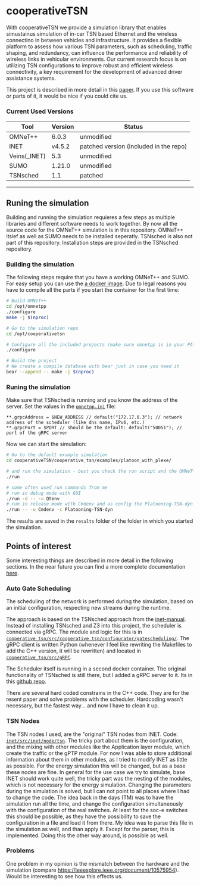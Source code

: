 # cooperativeTSN

With cooperativeTSN we provide a simulation library that enables simustainus simulation of in-car TSN based Ethernet and the wireless connectino in between vehicles and infrastructure. It provides a flexible platform to assess how various TSN parameters, such as scheduling, traffic shaping, and redundancy, can influence the performance and reliability of wireless links in vehicular environments. Our current research focus is on utilizing TSN configurations to improve robust and efficient wireless connectivity, a key requirement for the development of advanced driver assistance systems.

This project is described in more detail in this [paper](https://www.cms-labs.org/bib/bigge2025hierarchical/). If you use this software or parts of it, it would be nice if you could cite us.

### Current Used Versions 
| Tool | Version | Status |
|----|---|---|
| OMNeT++ |  6.0.3 | unmodified |
| INET |  v4.5.2 | patched version (included in the repo) |
| Veins(_INET) | 5.3 | unmodified |
| SUMO | 1.21.0 | unmodified |
| TSNsched | 1.1 | patched |

---
## Runing the simulation
Building and running the simulation requieres a few steps as multiple libraries and different software needs to work together.
By now all the source code for the OMNeT++ simulation is in this repository.
OMNeT++ itslef as well as SUMO needs to be installed seperatly.
TSNsched is also not part of this repository.
Installation steps are provided in the TSNsched repository.

### Building the simulation
The following steps require that you have a working OMNeT++ and SUMO.
For easy setup you can use the [a docker image](dr.nsm.inf.tu-dresden.de/jannusch/wons25:latest).
Due to legal reasons you have to compile all the parts if you start the container for the first time:
```bash
# Build OMNeT++
cd /opt/omnetpp
./configure
make -j $(nproc)

# Go to the simulation repo
cd /opt/cooperativetsn

# Configure all the included projects (make sure omnetpp is in your PATH)
./configure

# Build the project
# We create a compile database with bear just in case you need it
bear --append -- make -j $(nproc)
```

### Runing the simulation
Make sure that TSNsched is running and you know the address of the server.
Set the values in the [`omnetpp.ini`](cooperative_tsn/examples/platoon_with_plexe/omnetpp.ini) file:
```
**.grpcAddress = $NEW_ADDRESS // default("172.17.0.3"); // network address of the scheduler (like dns name, IPv6, etc.)
**.grpcPort = $PORT // should be the default: default("50051"); // port of the gRPC server
```
Now we can start the simulation:
```bash
# Go to the default example simulation
cd cooperativeTSN/cooperative_tsn/examples/platoon_with_plexe/

# and run the simulation - best you check the run script and the OMNeT++ manual to understand which parameters can be used
./run

# some often used run commands from me
# run in debug mode with GUI
./run -d -- -u Qtenv
# run in release mode with Cmdenv and as config the Platooning-TSN-dyn config
./run -- -u Cmdenv -c Platooning-TSN-dyn
```
The results are saved in the `results` folder of the folder in which you started the simulation.

## Points of interest
Some interesting things are described in more detail in the following sections.
In the near future you can find a more complete documentation [here](jannusch.xyz/doc/cooperativetsn).

### Auto Gate Scheduling
The scheduling of the network is performed during the simulation, based on an initial configuration, respecting new streams during the runtime.

The approach is based on the TSNsched approach from the [inet-manual](https://inet.omnetpp.org/docs/showcases/tsn/gatescheduling/tsnsched/doc/index.html).
Instead of installing TSNsched and Z3 into this project, the scheduler is connected via gRPC.
The module and logic for this is in [`cooperative_tsn/src/cooperative_tsn/configurator/gatescheduling/`](cooperative_tsn/src/cooperative_tsn/configurator/gatescheduling/).
The gRPC client is written Python (whenever I feel like rewriting the Makefiles to add the C++ version, it will be rewritten) and located in [`cooperative_tsn/src/gRPC`](cooperative_tsn/src/gRPC).

The Scheduler itself is running in a second docker container. The original functionality of TSNsched is still there, but I added a gRPC server to it. Its in this [github repo](https://github.com/Jannusch/TSNsched).

There are several hard coded constrains in the C++ code. They are for the resent paper and solve problems with the scheduler. Hardcoding wasn't necessary, but the fastest way... and now I have to clean it up.

### TSN Nodes
The TSN nodes I used, are the "original" TSN nodes from INET. Code: [`inet/src/inet/node/tsn`](inet/src/inet/node/tsn).
The tricky part about them is the configuration, and the mixing with other modules like the Application layer module, which create the traffic or the gPTP module. 
For now I was able to store additional information about them in other modules, as I tried to modify INET as little as possible. For the energy simulation this will be changed, but as a base these nodes are fine.
In general for the use case we try to simulate, base INET should work quite well, the tricky part was the nesting of the modules, which is not necessary for the energy simulation.
Changing the parameters during the simulation is solved, but I can not point to all places where I had to change the code. The idea back in the days (TM) was to have the simulation run all the time, and change the configuration simultaneously with the configuration of the real switches. At least for the soc-e switches this should be possible, as they have the possibility to save the configuration in a file and load it from there. My idea was to parse this file in the simulation as well, and than apply it. Except for the parser, this is implemented.
Doing this the other way around, is possible as well.

### Problems
One problem in my opinion is the mismatch between the hardware and the simulation (compare https://ieeexplore.ieee.org/document/10575954).
Would be interesting to see how this effects us.





                                                                            
